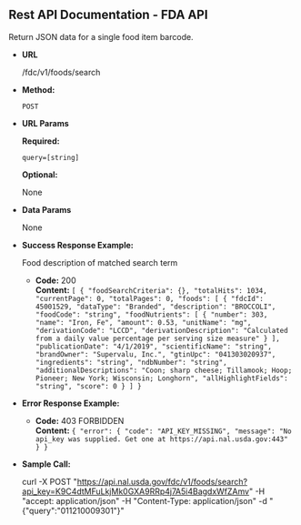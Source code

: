 **Rest API Documentation - FDA API**
----
  Return JSON data for a single food item barcode.
* **URL**

  /fdc/v1/foods/search
  
* **Method:**

  `POST`
  
*  **URL Params**

   **Required:**
 
   `query=[string]`

   **Optional:**
 
   None

* **Data Params**

  None

* **Success Response Example:**
  
  Food description of matched search term

  * **Code:** 200 <br />
    **Content:** `[
  {
    "foodSearchCriteria": {},
    "totalHits": 1034,
    "currentPage": 0,
    "totalPages": 0,
    "foods": [
      {
        "fdcId": 45001529,
        "dataType": "Branded",
        "description": "BROCCOLI",
        "foodCode": "string",
        "foodNutrients": [
          {
            "number": 303,
            "name": "Iron, Fe",
            "amount": 0.53,
            "unitName": "mg",
            "derivationCode": "LCCD",
            "derivationDescription": "Calculated from a daily value percentage per serving size measure"
          }
        ],
        "publicationDate": "4/1/2019",
        "scientificName": "string",
        "brandOwner": "Supervalu, Inc.",
        "gtinUpc": "041303020937",
        "ingredients": "string",
        "ndbNumber": "string",
        "additionalDescriptions": "Coon; sharp cheese; Tillamook; Hoop; Pioneer; New York; Wisconsin; Longhorn",
        "allHighlightFields": "string",
        "score": 0
      }
    ]
  }`
 
* **Error Response Example:**

  * **Code:** 403 FORBIDDEN <br />
    **Content:** `{
  "error": {
    "code": "API_KEY_MISSING",
    "message": "No api_key was supplied. Get one at https://api.nal.usda.gov:443"
  }
}`

* **Sample Call:**

    curl -X POST "https://api.nal.usda.gov/fdc/v1/foods/search?api_key=K9C4dtMFuLkjMk0GXA9RRp4j7A5i4BagdxWfZAmv" -H "accept: application/json" -H "Content-Type: application/json" -d "{\"query\":\"011210009301\"}"
